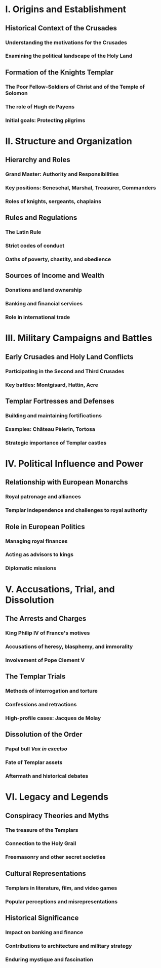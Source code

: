 # I. Origins and Establishment

## Historical Context of the Crusades

### Understanding the motivations for the Crusades

### Examining the political landscape of the Holy Land

## Formation of the Knights Templar

### The Poor Fellow-Soldiers of Christ and of the Temple of Solomon

### The role of Hugh de Payens

### Initial goals: Protecting pilgrims

# II. Structure and Organization

## Hierarchy and Roles

### Grand Master: Authority and Responsibilities

### Key positions: Seneschal, Marshal, Treasurer, Commanders

### Roles of knights, sergeants, chaplains

## Rules and Regulations

### The Latin Rule

### Strict codes of conduct

### Oaths of poverty, chastity, and obedience

## Sources of Income and Wealth

### Donations and land ownership

### Banking and financial services

### Role in international trade

# III. Military Campaigns and Battles

## Early Crusades and Holy Land Conflicts

### Participating in the Second and Third Crusades

### Key battles: Montgisard, Hattin, Acre

## Templar Fortresses and Defenses

### Building and maintaining fortifications

### Examples: Château Pèlerin, Tortosa

### Strategic importance of Templar castles

# IV. Political Influence and Power

## Relationship with European Monarchs

### Royal patronage and alliances

### Templar independence and challenges to royal authority

## Role in European Politics

### Managing royal finances

### Acting as advisors to kings

### Diplomatic missions

# V. Accusations, Trial, and Dissolution

## The Arrests and Charges

### King Philip IV of France's motives

### Accusations of heresy, blasphemy, and immorality

### Involvement of Pope Clement V

## The Templar Trials

### Methods of interrogation and torture

### Confessions and retractions

### High-profile cases: Jacques de Molay

## Dissolution of the Order

### Papal bull *Vox in excelso*

### Fate of Templar assets

### Aftermath and historical debates

# VI. Legacy and Legends

## Conspiracy Theories and Myths

### The treasure of the Templars

### Connection to the Holy Grail

### Freemasonry and other secret societies

## Cultural Representations

### Templars in literature, film, and video games

### Popular perceptions and misrepresentations

## Historical Significance

### Impact on banking and finance

### Contributions to architecture and military strategy

### Enduring mystique and fascination
